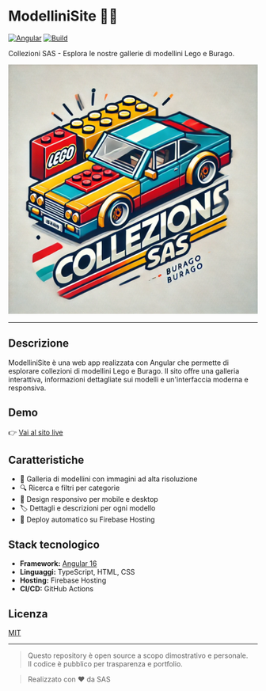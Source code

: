 # ModelliniSite 🚗🧱

[![Angular](https://img.shields.io/badge/Angular-16.2.14-red?logo=angular)](https://angular.io/)
[![Build](https://github.com/Sas1989/modellini-site/actions/workflows/deploy.yml/badge.svg)](.github/workflows/deploy.yml)

Collezioni SAS - Esplora le nostre gallerie di modellini Lego e Burago.

![Logo collezioni-sas sito](src/assets/logo.png)

---

## Descrizione

ModelliniSite è una web app realizzata con Angular che permette di esplorare collezioni di modellini Lego e Burago. Il sito offre una galleria interattiva, informazioni dettagliate sui modelli e un'interfaccia moderna e responsiva.

## Demo

👉 [Vai al sito live](https://collezioni-sas.com/)

## Caratteristiche

- 📸 Galleria di modellini con immagini ad alta risoluzione
- 🔍 Ricerca e filtri per categorie
- 📱 Design responsivo per mobile e desktop
- 🏷️ Dettagli e descrizioni per ogni modello
- 🚀 Deploy automatico su Firebase Hosting

## Stack tecnologico

- **Framework:** [Angular 16](https://angular.io/)
- **Linguaggi:** TypeScript, HTML, CSS
- **Hosting:** Firebase Hosting
- **CI/CD:** GitHub Actions


## Licenza

[MIT](LICENSE)

---

> Questo repository è open source a scopo dimostrativo e personale.  
> Il codice è pubblico per trasparenza e portfolio.

> Realizzato con ❤️ da SAS
